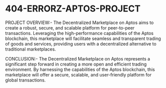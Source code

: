 # 404-ERRORZ-APTOS-PROJECT

PROJECT OVERVIEW:-
The Decentralized Marketplace on Aptos aims to create a robust, secure, and scalable platform for peer-to-peer transactions. Leveraging the high-performance capabilities of the Aptos blockchain, this marketplace will facilitate seamless and transparent trading of goods and services, providing users with a decentralized alternative to traditional marketplaces.


CONCLUSION:-
The Decentralized Marketplace on Aptos represents a significant step forward in creating a more open and efficient trading environment. By harnessing the capabilities of the Aptos blockchain, this marketplace will offer a secure, scalable, and user-friendly platform for global transactions.


